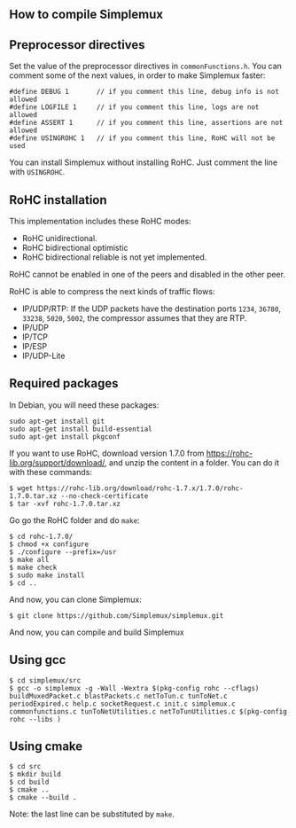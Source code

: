 How to compile Simplemux
------------------------

## Preprocessor directives

Set the value of the preprocessor directives in `commonFunctions.h`. You can comment some of the next values, in order to make Simplemux faster:
```
#define DEBUG 1       // if you comment this line, debug info is not allowed
#define LOGFILE 1     // if you comment this line, logs are not allowed
#define ASSERT 1      // if you comment this line, assertions are not allowed
#define USINGROHC 1   // if you comment this line, RoHC will not be used
```

You can install Simplemux without installing RoHC. Just comment the line with `USINGROHC`.

## RoHC installation

This implementation includes these RoHC modes:
- RoHC unidirectional.
- RoHC bidirectional optimistic
- RoHC bidirectional reliable is not yet implemented.

RoHC cannot be enabled in one of the peers and disabled in the other peer.

RoHC is able to compress the next kinds of traffic flows:
- IP/UDP/RTP: If the UDP packets have the destination ports `1234`, `36780`, `33238`, `5020`, `5002`, the compressor assumes that they are RTP.
- IP/UDP
- IP/TCP
- IP/ESP
- IP/UDP-Lite

## Required packages

In Debian, you will need these packages:
```
sudo apt-get install git
sudo apt-get install build-essential
sudo apt-get install pkgconf
```

If you want to use RoHC, download version 1.7.0 from https://rohc-lib.org/support/download/, and unzip the content in a folder. You can do it with these commands:
```
$ wget https://rohc-lib.org/download/rohc-1.7.x/1.7.0/rohc-1.7.0.tar.xz --no-check-certificate
$ tar -xvf rohc-1.7.0.tar.xz
```

Go go the RoHC folder and do `make`:
```
$ cd rohc-1.7.0/
$ chmod +x configure
$ ./configure --prefix=/usr
$ make all
$ make check
$ sudo make install
$ cd ..
```

And now, you can clone Simplemux:
```
$ git clone https://github.com/Simplemux/simplemux.git
```


And now, you can compile and build Simplemux

## Using gcc

```
$ cd simplemux/src
$ gcc -o simplemux -g -Wall -Wextra $(pkg-config rohc --cflags)  buildMuxedPacket.c blastPackets.c netToTun.c tunToNet.c periodExpired.c help.c socketRequest.c init.c simplemux.c commonfunctions.c tunToNetUtilities.c netToTunUtilities.c $(pkg-config rohc --libs )
```

## Using cmake

```
$ cd src
$ mkdir build
$ cd build
$ cmake ..
$ cmake --build .
```
Note: the last line can be substituted by `make`.